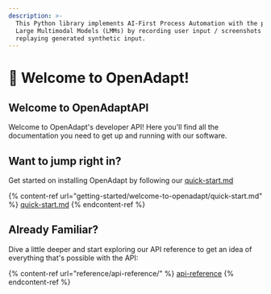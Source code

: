 ```yaml
---
description: >-
  This Python library implements AI-First Process Automation with the power of
  Large Multimodal Models (LMMs) by recording user input / screenshots &
  replaying generated synthetic input.
---
```


# 🤖 Welcome to OpenAdapt!

## Welcome to OpenAdaptAPI

Welcome to OpenAdapt's developer API! Here you'll find all the documentation you need to get up and running with our software.

## Want to jump right in?

Get started on installing OpenAdapt by following our [quick-start.md](getting-started/welcome-to-openadapt/quick-start.md "mention")

{% content-ref url="getting-started/welcome-to-openadapt/quick-start.md" %}
[quick-start.md](getting-started/welcome-to-openadapt/quick-start.md)
{% endcontent-ref %}

## Already Familiar?

Dive a little deeper and start exploring our API reference to get an idea of everything that's possible with the API:

{% content-ref url="reference/api-reference/" %}
[api-reference](reference/api-reference/)
{% endcontent-ref %}
